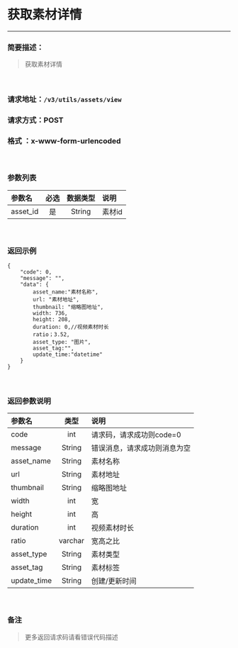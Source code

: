 　
# 获取素材详情
---
### 简要描述：
>获取素材详情

　　　　

### 请求地址：```/v3/utils/assets/view```

### 请求方式：POST

### 格式 ：x-www-form-urlencoded
　

### 参数列表

 参数名 | 必选 | 数据类型 | 说明 
 :------ | :----:| :--------: |:---- 
 asset_id|是|String|素材id


　

### 返回示例
```
{
    "code": 0,
    "message": "",
    "data": {
        asset_name:"素材名称",
        url: "素材地址",
        thumbnail: "缩略图地址",
        width: 736,
        height: 208,
        duration: 0,//视频素材时长
        ratio；3.52,
        asset_type: "图片",
        asset_tag:"",
        update_time:"datetime"
    }
}
```
　

### 返回参数说明

参数名 | 类型 | 说明
:---   |:---: |:---
code | int | 请求码，请求成功则code=0
message | String | 错误消息，请求成功则消息为空
asset_name|String|素材名称
url|String|素材地址
thumbnail|String|缩略图地址
width|int|宽
height|int|高
duration|int|视频素材时长
ratio|varchar|宽高之比
asset_type|String|素材类型
asset_tag|String|素材标签
update_time|String|创建/更新时间
　

### 备注
>更多返回请求码请看错误代码描述